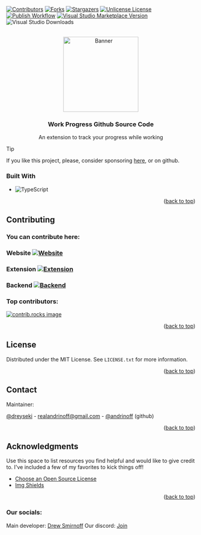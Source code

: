 
<a id="readme-top"></a>

[![Contributors][contributors-shield]][contributors-url]
[![Forks][forks-shield]][forks-url]
[![Stargazers][stars-shield]][stars-url]
[![Unlicense License][license-shield]][license-url]
[![Publish Workflow](https://img.shields.io/github/actions/workflow/status/work-progress/work-progress/publish_vscode.yml?style=for-the-badge)](https://github.com/work-progress/work-progress/actions/workflows/publish_vscode.yml)
[![Visual Studio Marketplace Version](https://img.shields.io/visual-studio-marketplace/v/andrinoff.work-progress?style=for-the-badge)](https://marketplace.visualstudio.com/items?itemName=andrinoff.work-progress)
![Visual Studio Downloads](https://img.shields.io/visual-studio-marketplace/d/andrinoff.work-progress?style=for-the-badge)

<br />
<div align="center">
  <a href="https://github.com/work-progress/work-progress">
    <img src="https://github.com/work-progress/assets/blob/master/banners/banner-work-progress-white.png?raw=true" alt="Banner"  height="200">
  </a>

  <h3 align="center">Work Progress Github Source Code</h3>

  <p align="center">
    An extension to track your progress while working
    <br />
    
  </p>
</div>

> [!TIP]
> If you like this project, please, consider sponsoring [here](https://work-progress.github.io/support.html), or on github.


### Built With


* ![TypeScript](https://img.shields.io/badge/TypeScript-3178C6?style=for-the-badge&logo=typescript&logoColor=white)

<p align="right">(<a href="#readme-top">back to top</a>)</p>

<!-- CONTRIBUTING -->
## Contributing

### You can contribute here:

### Website [![Website](https://img.shields.io/github/issues/work-progress/work-progress.github.io?style=for-the-badge)](https://github.com/work-progress/work-progress.github.io)
### Extension [![Extension][issues-shield]][issues-url]
### Backend [![Backend](https://img.shields.io/github/issues/andrinoff/work-progress-backend?style=for-the-badge)](https://github.com/andrinoff/work-progress-backend)


### Top contributors:

<a href="https://github.com/work-progress/work-progress/graphs/contributors">
  <img src="https://contrib.rocks/image?repo=work-progress/work-progress" alt="contrib.rocks image" />
</a>

<p align="right">(<a href="#readme-top">back to top</a>)</p>



<!-- LICENSE -->
## License

Distributed under the MIT License. See `LICENSE.txt` for more information.

<p align="right">(<a href="#readme-top">back to top</a>)</p>



<!-- CONTACT -->
## Contact

Maintainer:

[@dreyseki](https://twitter.com/dreyseki) - realandrinoff@gmail.com - [@andrinoff](https://github.com/andrinoff) (github)


<p align="right">(<a href="#readme-top">back to top</a>)</p>



<!-- ACKNOWLEDGMENTS -->
## Acknowledgments

Use this space to list resources you find helpful and would like to give credit to. I've included a few of my favorites to kick things off!

* [Choose an Open Source License](https://choosealicense.com)
* [Img Shields](https://shields.io)

<p align="right">(<a href="#readme-top">back to top</a>)</p>



<!-- MARKDOWN LINKS & IMAGES -->
<!-- https://www.markdownguide.org/basic-syntax/#reference-style-links -->
[contributors-shield]: https://img.shields.io/github/contributors/work-progress/work-progress.svg?style=for-the-badge
[contributors-url]: https://github.com/work-progress/work-progress/graphs/contributors
[forks-shield]: https://img.shields.io/github/forks/work-progress/work-progress.svg?style=for-the-badge
[forks-url]: https://github.com/work-progress/work-progress/network/members
[stars-shield]: https://img.shields.io/github/stars/work-progress/work-progress.svg?style=for-the-badge
[stars-url]: https://github.com/work-progress/work-progress/stargazers
[issues-shield]: https://img.shields.io/github/issues/work-progress/work-progress.svg?style=for-the-badge
[issues-url]: https://github.com/work-progress/work-progress/issues
[license-shield]: https://img.shields.io/github/license/work-progress/work-progress.svg?style=for-the-badge
[license-url]: https://github.com/work-progress/work-progress/blob/prod/LICENSE.txt


### Our socials:
Main developer: [Drew Smirnoff](https://linktr.ee/andrinoff)
Our discord: [Join](https://discord.gg/ef6HR6BW7C)
